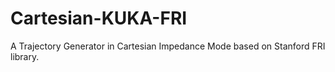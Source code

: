 # Cartesian-KUKA-FRI
A Trajectory Generator in Cartesian Impedance Mode based on Stanford FRI library.

